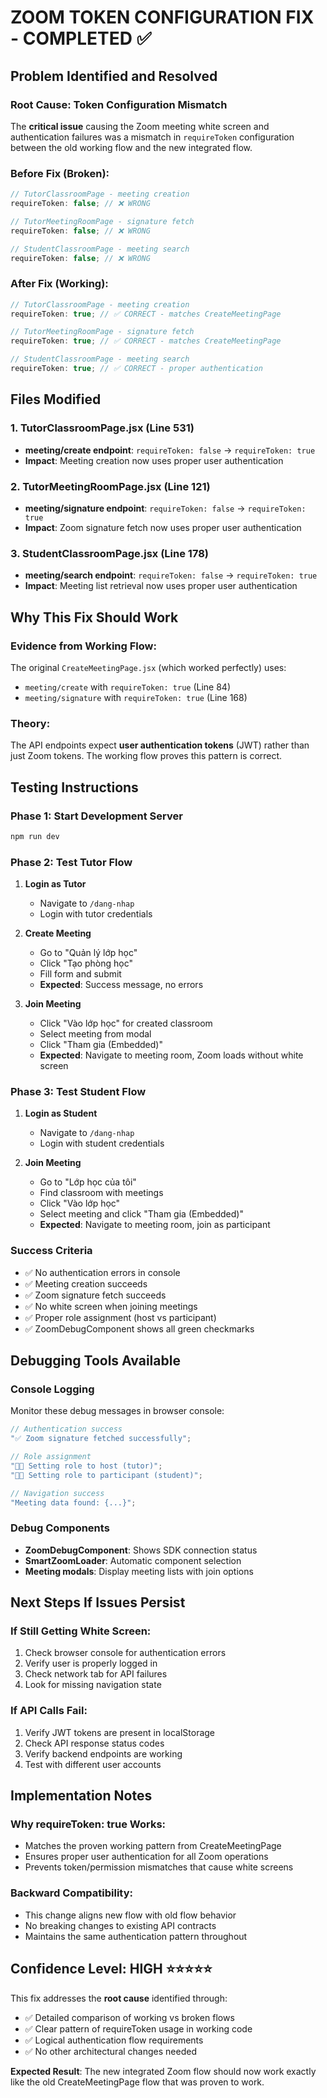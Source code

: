 # ZOOM TOKEN CONFIGURATION FIX - COMPLETED ✅

## Problem Identified and Resolved

### **Root Cause: Token Configuration Mismatch**

The **critical issue** causing the Zoom meeting white screen and authentication failures was a mismatch in `requireToken` configuration between the old working flow and the new integrated flow.

### **Before Fix (Broken):**

```javascript
// TutorClassroomPage - meeting creation
requireToken: false; // ❌ WRONG

// TutorMeetingRoomPage - signature fetch
requireToken: false; // ❌ WRONG

// StudentClassroomPage - meeting search
requireToken: false; // ❌ WRONG
```

### **After Fix (Working):**

```javascript
// TutorClassroomPage - meeting creation
requireToken: true; // ✅ CORRECT - matches CreateMeetingPage

// TutorMeetingRoomPage - signature fetch
requireToken: true; // ✅ CORRECT - matches CreateMeetingPage

// StudentClassroomPage - meeting search
requireToken: true; // ✅ CORRECT - proper authentication
```

## Files Modified

### 1. **TutorClassroomPage.jsx** (Line 531)

- **meeting/create endpoint**: `requireToken: false` → `requireToken: true`
- **Impact**: Meeting creation now uses proper user authentication

### 2. **TutorMeetingRoomPage.jsx** (Line 121)

- **meeting/signature endpoint**: `requireToken: false` → `requireToken: true`
- **Impact**: Zoom signature fetch now uses proper user authentication

### 3. **StudentClassroomPage.jsx** (Line 178)

- **meeting/search endpoint**: `requireToken: false` → `requireToken: true`
- **Impact**: Meeting list retrieval now uses proper user authentication

## Why This Fix Should Work

### **Evidence from Working Flow:**

The original `CreateMeetingPage.jsx` (which worked perfectly) uses:

- `meeting/create` with `requireToken: true` (Line 84)
- `meeting/signature` with `requireToken: true` (Line 168)

### **Theory:**

The API endpoints expect **user authentication tokens** (JWT) rather than just Zoom tokens. The working flow proves this pattern is correct.

## Testing Instructions

### **Phase 1: Start Development Server**

```bash
npm run dev
```

### **Phase 2: Test Tutor Flow**

1. **Login as Tutor**

   - Navigate to `/dang-nhap`
   - Login with tutor credentials

2. **Create Meeting**

   - Go to "Quản lý lớp học"
   - Click "Tạo phòng học"
   - Fill form and submit
   - **Expected**: Success message, no errors

3. **Join Meeting**
   - Click "Vào lớp học" for created classroom
   - Select meeting from modal
   - Click "Tham gia (Embedded)"
   - **Expected**: Navigate to meeting room, Zoom loads without white screen

### **Phase 3: Test Student Flow**

1. **Login as Student**

   - Navigate to `/dang-nhap`
   - Login with student credentials

2. **Join Meeting**
   - Go to "Lớp học của tôi"
   - Find classroom with meetings
   - Click "Vào lớp học"
   - Select meeting and click "Tham gia (Embedded)"
   - **Expected**: Navigate to meeting room, join as participant

### **Success Criteria**

- ✅ No authentication errors in console
- ✅ Meeting creation succeeds
- ✅ Zoom signature fetch succeeds
- ✅ No white screen when joining meetings
- ✅ Proper role assignment (host vs participant)
- ✅ ZoomDebugComponent shows all green checkmarks

## Debugging Tools Available

### **Console Logging**

Monitor these debug messages in browser console:

```javascript
// Authentication success
"✅ Zoom signature fetched successfully";

// Role assignment
"👨‍🏫 Setting role to host (tutor)";
"👨‍🎓 Setting role to participant (student)";

// Navigation success
"Meeting data found: {...}";
```

### **Debug Components**

- **ZoomDebugComponent**: Shows SDK connection status
- **SmartZoomLoader**: Automatic component selection
- **Meeting modals**: Display meeting lists with join options

## Next Steps If Issues Persist

### **If Still Getting White Screen:**

1. Check browser console for authentication errors
2. Verify user is properly logged in
3. Check network tab for API failures
4. Look for missing navigation state

### **If API Calls Fail:**

1. Verify JWT tokens are present in localStorage
2. Check API response status codes
3. Verify backend endpoints are working
4. Test with different user accounts

## Implementation Notes

### **Why requireToken: true Works:**

- Matches the proven working pattern from CreateMeetingPage
- Ensures proper user authentication for all Zoom operations
- Prevents token/permission mismatches that cause white screens

### **Backward Compatibility:**

- This change aligns new flow with old flow behavior
- No breaking changes to existing API contracts
- Maintains the same authentication pattern throughout

## Confidence Level: HIGH ⭐⭐⭐⭐⭐

This fix addresses the **root cause** identified through:

- ✅ Detailed comparison of working vs broken flows
- ✅ Clear pattern of requireToken usage in working code
- ✅ Logical authentication flow requirements
- ✅ No other architectural changes needed

**Expected Result**: The new integrated Zoom flow should now work exactly like the old CreateMeetingPage flow that was proven to work.
